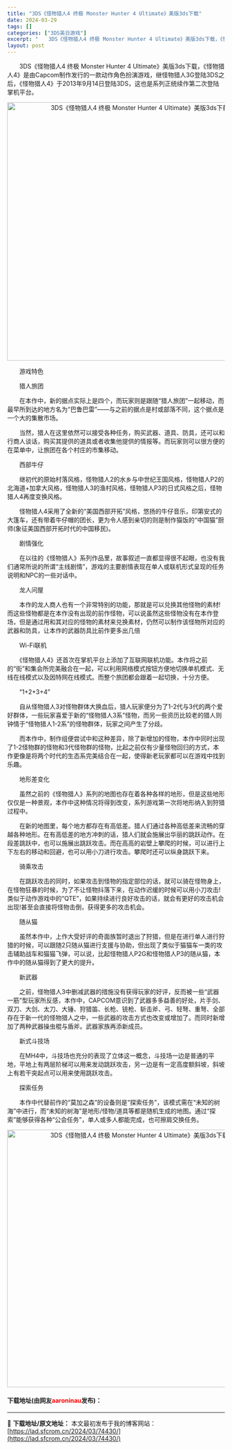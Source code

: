 ```yaml
---
title: "3DS《怪物猎人4 终极 Monster Hunter 4 Ultimate》美版3ds下载"
date: 2024-03-29
tags: []
categories: ["3DS英日游戏"]
excerpt: "　　3DS《怪物猎人4 终极 Monster Hunter 4 Ultimate》美版3ds下载，《怪物猎人4》是由Capcom制作发行的一款动作角色扮演游戏，继怪物猎人3G登陆3DS之后，《怪物猎人4》于2013年9月14日登陆3DS，这也是系列正统续作第二次登陆掌机平台。 　　游戏特色 　　猎人&hellip;"
layout: post
---
```


 <p>　　3DS《怪物猎人4 终极 Monster Hunter 4 Ultimate》美版3ds下载，《怪物猎人4》是由Capcom制作发行的一款动作角色扮演游戏，继怪物猎人3G登陆3DS之后，《怪物猎人4》于2013年9月14日登陆3DS，这也是系列正统续作第二次登陆掌机平台。</p> <p align="center"><img align="" border="0" src="https://lad.sfcrom.cn/wp-content/uploads/2024/03/20240329_66062d76c3040.png" width="598" alt="3DS《怪物猎人4 终极 Monster Hunter 4 Ultimate》美版3ds下载" /></p> <p>　　游戏特色</p> <p>　　猎人旅团</p> <p>　　在本作中，新的据点实际上是四个，而玩家则是跟随&ldquo;猎人旅团&rdquo;一起移动，而最早所到达的地方名为&ldquo;巴鲁巴雷&rdquo;&mdash;&mdash;与之前的据点是村或部落不同，这个据点是一个大的集散市场。</p> <p>　　当然，猎人在这里依然可以接受各种任务，购买武器、道具、防具，还可以和行商人谈话，购买其提供的道具或者收集他提供的情报等。而玩家则可以很方便的在菜单中，让旅团在各个村庄的市集移动。</p> <p>　　西部牛仔</p> <p>　　继初代的原始村落风格，怪物猎人2的水乡与中世纪王国风格，怪物猎人P2的北海道+加拿大风格，怪物猎人3的渔村风格，怪物猎人P3的日式风格之后，怪物猎人4再度变换风格。</p> <p>　　怪物猎人4采用了全新的&ldquo;美国西部开拓&rdquo;风格，悠扬的牛仔音乐，印第安式的大篷车，还有带着牛仔帽的团长，更为令人感到亲切的则是制作猫饭的&ldquo;中国猫&rdquo;厨师(象征美国西部开拓时代的中国移民)。</p> <p>　　剧情强化</p> <p>　　在以往的《怪物猎人》系列作品里，故事叙述一直都显得很不起眼，也没有我们通常所说的所谓&ldquo;主线剧情&rdquo;，游戏的主要剧情表现在单人或联机形式呈现的任务说明和NPC的一些对话中。</p> <p>　　龙人问屋</p> <p>　　本作的龙人商人也有一个非常特别的功能，那就是可以兑换其他怪物的素材!而这些怪物都是在本作没有出现的前作怪物，可以说虽然这些怪物没有在本作登场，但是通过用和其对应的怪物的素材来兑换素材，仍然可以制作该怪物所对应的武器和防具，让本作的武器防具比前作更多出几倍</p> <p>　　Wi-Fi联机</p> <p>　　《怪物猎人4》还首次在掌机平台上添加了互联网联机功能。本作将之前的&ldquo;街&rdquo;和集会所完美融合在一起，可以利用网络模式按钮方便地切换单机模式、无线在线模式以及因特网在线模式。而整个旅团都会跟着一起切换，十分方便。</p> <p>　　&ldquo;1+2+3+4&rdquo;</p> <p>　　自从怪物猎人3对怪物群体大换血后，猎人玩家便分为了1-2代与3代的两个爱好群体，一些玩家喜爱于新的&ldquo;怪物猎人3系&rdquo;怪物，而另一些资历比较老的猎人则钟情于&ldquo;怪物猎人1-2系&rdquo;的怪物群体，玩家之间产生了分歧。</p> <p>　　而本作中，制作组便尝试中和这种差异，除了新增加的怪物，本作中同时出现了1-2怪物群的怪物和3代怪物群的怪物，比起之前仅有少量怪物回归的方式，本作更像是将两个时代的生态系完美结合在一起，使得新老玩家都可以在游戏中找到乐趣。</p> <p>　　地形差变化</p> <p>　　虽然之前的《怪物猎人》系列的地图也存在着各种各样的地形，但是这些地形仅仅是一种景观，本作中这种情况将得到改变，系列游戏第一次将地形纳入到狩猎过程中。</p> <p>　　在新的地图里，每个地方都存在有高低差。猎人们通过各种高低差来流畅的穿越各种地形。在有高低差的地方冲刺的话，猎人们就会施展出华丽的跳跃动作。在段差跳跃中，也可以施展出跳跃攻击。而在高高的岩壁上攀爬的时候，可以进行上下左右的移动和回避，也可以用小刀进行攻击。攀爬时还可以纵身跳跃下来。</p> <p>　　骑乘攻击</p> <p>　　在跳跃攻击的同时，如果攻击到怪物的指定部位的话，就可以骑在怪物身上，在怪物狂暴的时候，为了不让怪物抖落下来，在动作迟缓的时候可以用小刀攻击!类似于动作游戏中的&ldquo;QTE&rdquo;，如果持续进行良好攻击的话，就会有更好的攻击机会出现!甚至会直接将怪物击倒，获得更多的攻击机会。</p> <p>　　随从猫</p> <p>　　虽然本作中，上作大受好评的奇面族暂时退出了狩猎，但是在进行单人进行狩猎的时候，可以跟随2只随从猫进行支援与协助，但出现了类似于猫猫车一类的攻击辅助战车和猫猫飞弹，可以说，比起怪物猎人P2G和怪物猎人P3的随从猫，本作中的随从猫得到了更大的提升。</p> <p>　　新武器</p> <p>　　之前，怪物猎人3中删减武器的措施没有获得玩家的好评，反而被一些&ldquo;武器一筋&rdquo;型玩家所反感，本作中，CAPCOM意识到了武器多多益善的好处，片手剑、双刀、大剑、太刀、大锤、狩猎笛、长枪、铳枪、斩击斧、弓、轻弩、重弩、全部存在于新一代的怪物猎人之中，一些武器的攻击方式也改变或增加了。而同时新增加了两种武器操虫棍与盾斧。武器家族再添新成员。</p> <p>　　新式斗技场</p> <p>　　在MH4中，斗技场也充分的表现了立体这一概念，斗技场一边是普通的平地，平地上有两层阶梯可以用来发动跳跃攻击，另一边是有一定高度额斜坡，斜坡上有若干突起点可以用来使用跳跃攻击。</p> <p>　　探索任务</p> <p>　　本作中代替前作的&ldquo;莫加之森&rdquo;的设备则是&ldquo;探索任务&rdquo;，该模式需在&ldquo;未知的树海&rdquo;中进行，而&ldquo;未知的树海&rdquo;是地形/怪物/道具等都是随机生成的地图。通过&ldquo;探索&rdquo;能够获得各种&ldquo;公会任务&rdquo;，单人或多人都能完成，也可擦肩交换任务。</p> <p align="center"><img align="" border="0" src="https://lad.sfcrom.cn/wp-content/uploads/2024/03/20240329_66062d783095a.png" width="596" alt="3DS《怪物猎人4 终极 Monster Hunter 4 Ultimate》美版3ds下载" /></p> <p><h4>下载地址(由网友<font color="red">aaroninau</font>发布)：</h4></p> 

---
📖 **下载地址/原文地址：** 本文最初发布于我的博客网站：[https://lad.sfcrom.cn/2024/03/74430/](https://lad.sfcrom.cn/2024/03/74430/)
